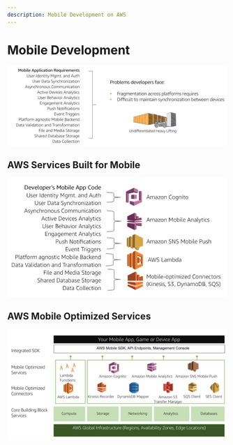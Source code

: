 ```yaml
---
description: Mobile Development on AWS
---
```


# Mobile Development

![\(aws.training\)](../.gitbook/assets/screen-shot-2019-11-15-at-2.35.45-pm.png)

##  AWS Services Built for Mobile

![](../.gitbook/assets/screen-shot-2019-11-18-at-5.57.30-pm.png)

## AWS Mobile Optimized Services

![](../.gitbook/assets/screen-shot-2019-11-18-at-5.57.38-pm.png)

